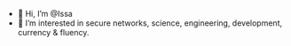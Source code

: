- 👋 Hi, I’m @Issa
- 👀 I’m interested in secure networks, science, engineering, development, currency & fluency.
<!---
isusuico/isusuico is a ✨ special ✨ repository because its `README.md` (this file) appears on your GitHub profile.
You can click the Preview link to take a look at your changes.
--->

